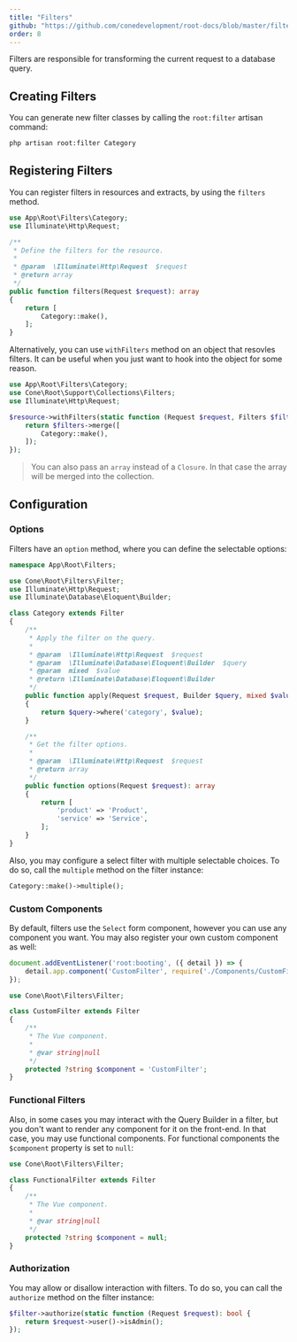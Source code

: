 ```yaml
---
title: "Filters"
github: "https://github.com/conedevelopment/root-docs/blob/master/filters.md"
order: 8
---
```


Filters are responsible for transforming the current request to a database query.

## Creating Filters

You can generate new filter classes by calling the `root:filter` artisan command:

```sh
php artisan root:filter Category
```

## Registering Filters

You can register filters in resources and extracts, by using the `filters` method.

```php
use App\Root\Filters\Category;
use Illuminate\Http\Request;

/**
 * Define the filters for the resource.
 *
 * @param  \Illuminate\Http\Request  $request
 * @return array
 */
public function filters(Request $request): array
{
    return [
        Category::make(),
    ];
}
```

Alternatively, you can use `withFilters` method on an object that resovles filters. It can be useful when you just want to hook into the object for some reason.

```php
use App\Root\Filters\Category;
use Cone\Root\Support\Collections\Filters;
use Illuminate\Http\Request;

$resource->withFilters(static function (Request $request, Filters $filters): Filters {
    return $filters->merge([
        Category::make(),
    ]);
});
```

> You can also pass an `array` instead of a `Closure`. In that case the array will be merged into the collection.

## Configuration

### Options

Filters have an `option` method, where you can define the selectable options:

```php
namespace App\Root\Filters;

use Cone\Root\Filters\Filter;
use Illuminate\Http\Request;
use Illuminate\Database\Eloquent\Builder;

class Category extends Filter
{
    /**
     * Apply the filter on the query.
     *
     * @param  \Illuminate\Http\Request  $request
     * @param  \Illuminate\Database\Eloquent\Builder  $query
     * @param  mixed  $value
     * @return \Illuminate\Database\Eloquent\Builder
     */
    public function apply(Request $request, Builder $query, mixed $value): Builder
    {
        return $query->where('category', $value);
    }

    /**
     * Get the filter options.
     *
     * @param  \Illuminate\Http\Request  $request
     * @return array
     */
    public function options(Request $request): array
    {
        return [
            'product' => 'Product',
            'service' => 'Service',
        ];
    }
}
```

Also, you may configure a select filter with multiple selectable choices. To do so, call the `multiple` method on the filter instance:

```php
Category::make()->multiple();
```

### Custom Components

By default, filters use the `Select` form component, however you can use any component you want. You may also register your own custom component as well:

```js
document.addEventListener('root:booting', ({ detail }) => {
    detail.app.component('CustomFilter', require('./Components/CustomFilter').defaul);
});
```

```php
use Cone\Root\Filters\Filter;

class CustomFilter extends Filter
{
    /**
     * The Vue component.
     *
     * @var string|null
     */
    protected ?string $component = 'CustomFilter';
}
```

### Functional Filters

Also, in some cases you may interact with the Query Builder in a filter, but you don't want to render any component for it on the front-end. In that case, you may use functional components. For functional components the `$component` property is set to `null`:

```php
use Cone\Root\Filters\Filter;

class FunctionalFilter extends Filter
{
    /**
     * The Vue component.
     *
     * @var string|null
     */
    protected ?string $component = null;
}
```

### Authorization

You may allow or disallow interaction with filters. To do so, you can call the `authorize` method on the filter instance:

```php
$filter->authorize(static function (Request $request): bool {
    return $request->user()->isAdmin();
});
```
